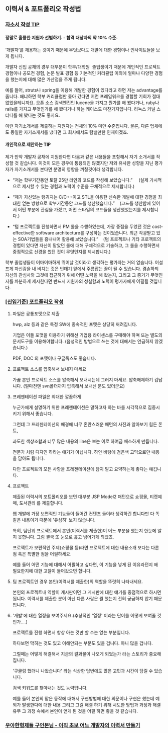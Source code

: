 ## 이력서 & 포트폴리오 작성법

### [자소서 작성 TIP](http://jerome75.tistory.com/2)

#### 정말로 훌륭한 지원자 선별하기. - 합격 대상자의 약 10% 수준.   

‘개발자’를 채용하는 것이기 때문에 무엇보다도 개발에 대한 경험이나 인사이트들을 보게 됩니다.

개발자 신입 공채의 경우 대부분이 학부/대학원  졸업생이기 때문에 개인적인 프로젝트 경험이나 공모전 경험, 논문 발표 경험 등 기본적인 커리큘럽 이외에 얼마나 다양한 경험을 했는지에 대해 많은 가산점을 주게 됩니다. 

예를 들어, struts나 spring을 이용해 개발한 경험이 있다라고 하면 저는 advantage를 줍니다. 왜냐하면 학부 커리큘럼만 좇아 갔다면 저런 프레임워크를 경험할 기회가 절대 없었을테니까요. 오픈 소스 검색엔진인 lucene을 가지고 뭔가를 해 봤다거나, ruby나 rails를 가지고 무엇인가를 해 봤다거나 하는 케이스도 마찬가지입니다. 리눅스 커널 스터디를 해 봤다는 것도 좋지요.   

이런 자기소개서를 제출하는 지원자는 전체의 10% 미만 수준입니다. 물론, 다른 업체에도 동일한 자기소개서를 냈다면 그 회사에서도 탐낼만한 인재이겠죠. 

#### 개인적으로 제안하는 TIP   

제가 만약 개발자 공채에 지원한다면 다음과 같은 내용들을 포함해서 자기 소개서를 작성할 것 같습니다. 이것이 모든 경우에 통용되진 않겠지만 저와 유사한 성향을 지닌 평가자가 자기소개서를 본다면 분명히 영향을 끼칠것이라 생각합니다.   

- “저는 학부기간동안 토탈 25만 라인의 코드를 작성해 보았습니다.”     (실제 가시적으로 제시할 수 있는 경험과 노력이 수준을 구체적으로 제시합니다.)   

- “제가 자신있는 랭귀지는 C/C++이고 STL을 이용한 신속한 개발에 대한 경험을 최대한 얻는 방향으로 학부기간동안 코드를 생산했습니다.”    (코드를 생산함에 있어서 어떤 부분에 관심을 가졌고, 어떤 스타일의 코드들을 생산했었는지를 제시합니다.)   

- “텀 프로젝트를 진행하면서 PM 롤을 수행하였는데, 가장 중점을 두었던 것은 cost-effective한 software architecture를 구성하는 것이었습니다. 최근 각광받고 있는 SOA기법들을 흉내내어 활용해 보았습니다.”    (텀 프로젝트나 기타 프로젝트의 경험이 있다면 자신이 맡았던 롤에 대해 구체적으로 기술하고, 그 롤을 수행하면서 중점적으로 신경을 썼던 것이 무엇인지를 제시합니다.)  


학부 졸업생들이 어마어마하게 뛰어날 것이라고 생각하는 평가자는 거의 없습니다. 어설프게 자신감을 내 비치는 것은 번데기 앞에서 주름잡는 꼴이 될 수 있습니다. 겸손하되 자신의 관심사와 그것에 접근하기 위해 어떤 노력을 해 왔는지, 그리고 그 증거가 무엇인지를 차분하게 제시한다면 반드시 지원자의 성실함과 노력이 평가자에게 어필될 것입니다. 



### [[신입기준] 포트폴리오 작성](https://okky.kr/article/368504)

1. 파일은 공통포맷으로 제출

   hwp, alz 등과 같은 특정 SW에 종속적인 포맷은 상당히 꺼려집니다.

   기업은 이들 포맷을 이용하기 위해선 기업용 라이센스를 구매해야 하며 또는 별도의 문서도구를 이용해야합니다. (음성적인 방법으로 쓰는 것에 대해서는 언급하지 않겠습니다.)

   PDF, DOC 의 포맷이나 구글독스도 좋습니다.

2. 프로젝트 소스를 압축해서 보내지 마세요

   가끔 본인 프로젝트 소스를 압축해서 보내시는데 그러지 마세요. 압축해제하기 겁납니다. (얼마전엔 svn폴더까지 압축해서 보내신 분도 있더군요)

3. 프레젠테이션 파일은 최대한 깔끔하게

   누군가에게 설명하기 위한 프레젠테이션은 말하고자 하는 바를 시각적으로 집중시키기 위해서 좋습니다.

   그런데 그 프레젠테이션의 배경에 너무 혼란스러운 패턴의 사진과 알아보기 힘든 폰트, 

   과도한 색상조합과 너무 많은 내용의 line은 보는 이로 하여금 패스하게 만듭니다.

   전문가 처럼 디자인 하라는 얘기가 아닙니다. 하얀 바탕에 검은색 고딕으로만 내용을 담아도 됩니다.

   다만 프로젝트의 모든 사항을 프레젠테이션에 담지 말고 요약하는게 좋다는 얘깁니다.

4. 프로젝트

   제출된 이력서의 포트폴리오를 보면 대부분 JSP Model2 패턴으로 쇼핑몰, 티켓예매, 도서관리 를 제출합니다.

   웹 개발에 가장 보편적인 기능들이 들어간 컨텐츠 들이라 생각하긴 합니다만 다 똑같은 내용이기 때문에 '유심히' 보지 않습니다.

   특히, 팀단위 프로젝트에서 본인(이력서를 제출한)이 어느 부분을 했는지 한눈에 알지 못합니다. 그럼 결국 또 눈으로 훑고 넘어가게 되겠죠.

   프로젝트가 보편적인 주제(쇼핑몰 등)라면 프로젝트에 대한 내용소개 보다는 다른 점 혹은 특별한 점을 어필하세요.

   예를 들어 어떤 기능에 대해서 어필하고 싶다면, 이 기능을 넣게 된 이유라던지 왜 필요한지에 대한 고찰이 들어갔으면 합니다. 

5. 팀 프로젝트인 경우 본인(이력서를 제출한)의 역할을 뚜렷히 나타내세요.

   본인의 프로젝트내 역할이 게시판이면 그 게시판에 대한 얘기를 중점적으로 하시면 됩니다. 이력서를 제출한 분이 아닌 다른 사람은 뭘 했는지 전혀 궁금하지 않기 때문입니다.

6. '개발'에 대한 열정을 보여주세요.(추상적인 '열정' 이라는 단어를 어떻게 보여줄 것인가....)

   프로젝트를 진행 하면서 항상 아는 것만 할 수는 없는 부분입니다.

   하다보면 막히는 것도 있고 이해안되는 부분도 있을 겁니다. 아니 많을 겁니다.

   그럴때는 어떻게 해결해서 지금의 결과물이 나오게 되었는가 라는 스토리가 중요해집니다.

   '구글링 했더니 나왔습니다' 라는 식상한 답변에도 많은 고민과 시간이 담길 수 있습니다.

   검색 키워드를 찾아내는 것도 능력입니다.

   예를 들어 본인의 맡은 동작에 대해서 구현방법에 대한 의문이나 구현은 했는데 예외가 발생한다에 대한 내용 그리고 그걸 해결 하기 위해 시도한 방법과 과정과 해결유무 그 과정 속에서 본인이 얻게 된 것을 어필 하면 좋을 것 같습니다.

### [우아한형제들 구인본님 - 이직 초보 어느 개발자의 이력서 만들기](http://woowabros.github.io/experience/2017/07/17/resume.html) 